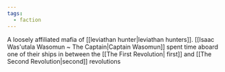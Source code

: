 ```yaml
---
tags:
  - faction
---
```


A loosely affiliated mafia of [[leviathan hunter|leviathan hunters]]. [[Isaac Was'utala Wasomun ~ The Captain|Captain Wasomun]] spent time aboard one of their ships in between the [[The First Revolution| first]] and [[The Second Revolution|second]] revolutions